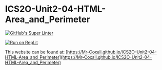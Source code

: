 # ICS2O-Unit2-04-HTML-Area_and_Perimeter
[![GitHub's Super Linter](https://github.com/Mr-Coxall/ICS2O-Unit2-04-HTML-Area_and_Perimeter/workflows/GitHub's%20Super%20Linter/badge.svg)](https://github.com/Mr-Coxall/ICS2O-Unit2-04-HTML-Area_and_Perimeter/actions)

[![Run on Repl.it](https://repl.it/badge/github/Mr-Coxall/ICS2O-Unit2-04-HTML-Area_and_Perimeter)](https://repl.it/github/Mr-Coxall/ICS2O-Unit2-04-HTML-Area_and_Perimeter)

This website can be found at: [https://Mr-Coxall.github.io/ICS2O-Unit2-04-HTML-Area_and_Perimeter](https://Mr-Coxall.github.io/ICS2O-Unit2-04-HTML-Area_and_Perimeter)